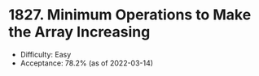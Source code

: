 # 1827. Minimum Operations to Make the Array Increasing
- Difficulty: Easy
- Acceptance: 78.2% (as of 2022-03-14)
